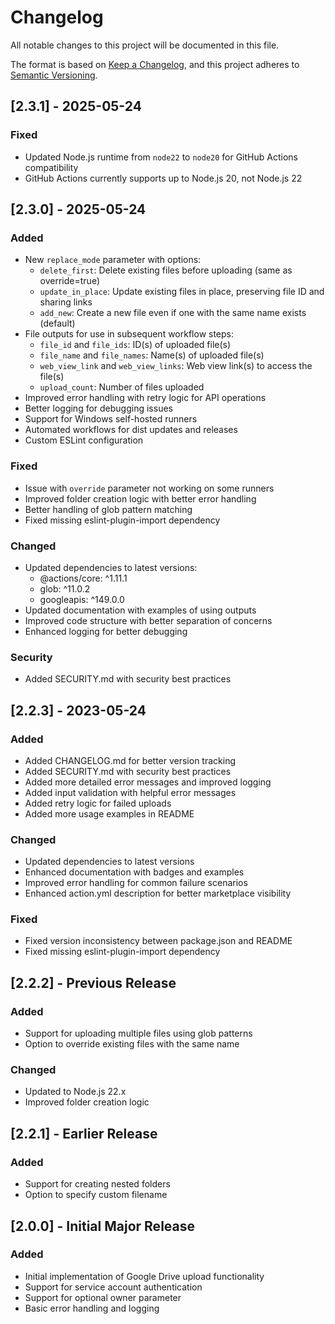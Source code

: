 # Changelog

All notable changes to this project will be documented in this file.

The format is based on [Keep a Changelog](https://keepachangelog.com/en/1.0.0/),
and this project adheres to [Semantic Versioning](https://semver.org/spec/v2.0.0.html).

## [2.3.1] - 2025-05-24

### Fixed
- Updated Node.js runtime from `node22` to `node20` for GitHub Actions compatibility
- GitHub Actions currently supports up to Node.js 20, not Node.js 22

## [2.3.0] - 2025-05-24

### Added
- New `replace_mode` parameter with options:
  - `delete_first`: Delete existing files before uploading (same as override=true)
  - `update_in_place`: Update existing files in place, preserving file ID and sharing links
  - `add_new`: Create a new file even if one with the same name exists (default)
- File outputs for use in subsequent workflow steps:
  - `file_id` and `file_ids`: ID(s) of uploaded file(s)
  - `file_name` and `file_names`: Name(s) of uploaded file(s)
  - `web_view_link` and `web_view_links`: Web view link(s) to access the file(s)
  - `upload_count`: Number of files uploaded
- Improved error handling with retry logic for API operations
- Better logging for debugging issues
- Support for Windows self-hosted runners
- Automated workflows for dist updates and releases
- Custom ESLint configuration

### Fixed
- Issue with `override` parameter not working on some runners
- Improved folder creation logic with better error handling
- Better handling of glob pattern matching
- Fixed missing eslint-plugin-import dependency

### Changed
- Updated dependencies to latest versions:
  - @actions/core: ^1.11.1
  - glob: ^11.0.2
  - googleapis: ^149.0.0
- Updated documentation with examples of using outputs
- Improved code structure with better separation of concerns
- Enhanced logging for better debugging

### Security
- Added SECURITY.md with security best practices

## [2.2.3] - 2023-05-24

### Added
- Added CHANGELOG.md for better version tracking
- Added SECURITY.md with security best practices
- Added more detailed error messages and improved logging
- Added input validation with helpful error messages
- Added retry logic for failed uploads
- Added more usage examples in README

### Changed
- Updated dependencies to latest versions
- Enhanced documentation with badges and examples
- Improved error handling for common failure scenarios
- Enhanced action.yml description for better marketplace visibility

### Fixed
- Fixed version inconsistency between package.json and README
- Fixed missing eslint-plugin-import dependency

## [2.2.2] - Previous Release

### Added
- Support for uploading multiple files using glob patterns
- Option to override existing files with the same name

### Changed
- Updated to Node.js 22.x
- Improved folder creation logic

## [2.2.1] - Earlier Release

### Added
- Support for creating nested folders
- Option to specify custom filename

## [2.0.0] - Initial Major Release

### Added
- Initial implementation of Google Drive upload functionality
- Support for service account authentication
- Support for optional owner parameter
- Basic error handling and logging
